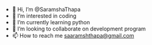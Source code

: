 - 👋 Hi, I’m @SaramshaThapa
- 👀 I’m interested in coding
- 🌱 I’m currently learning python
- 💞️ I’m looking to collaborate on development program
- 📫 How to reach me saaramshthapa@gmail.com

<!---
SaramshaThapa/SaramshaThapa is a ✨ special ✨ repository because its `README.md` (this file) appears on your GitHub profile.
You can click the Preview link to take a look at your changes.
--->
